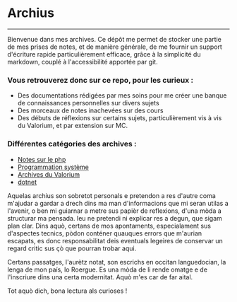 # Archius
---

Bienvenue dans mes archives. 
Ce dépôt me permet de stocker une partie de mes prises de notes, et de manière générale, de me fournir un support d'écriture rapide particulièrement efficace, grâce à la simplicité du markdown, couplé à l'accessibilité apportée par git. 

### Vous retrouverez donc sur ce repo, pour les curieux :
- Des documentations rédigées par mes soins pour me créer une banque de connaissances personnelles sur divers sujets 
- Des morceaux de notes inachevées sur des cours 
- Des débuts de réflexions sur certains sujets, particulièrement vis à vis du Valorium, et par extension sur MC. 


### Différentes catégories des archives : 

- [Notes sur le php](./src/php/intro.md)
- [Programmation système](./src/programmationSysteme/intro.md)
- [Archives du Valorium](./src/mc/valorium/accueil.md)
- [dotnet](./src/dotnet/intro.md)

Aquelas archius son sobretot personals e pretendon a res d'autre coma m'ajudar a gardar a drech dins ma man d'informacions que mi seran utilas a l'avenir, o ben mi guiarnar a metre sus papièr de reflexions, d'una mòda a structurar ma pensada. 
Ieu ne pretendi ni explicar res a degun, que sigam plan clar. 
Dins aquò, certans de mos apontaments, especialament sus d'aspectes tecnics, pòdon conténer quauques errors que m'aurian escapats, es donc responsabilitat deis eventuals legeires de conservar un regard critic sus çò que pourran trobar aqui. 

Certans passatges, l'aurètz notat, son escrichs en occitan languedocian, la lenga de mon país, lo Roergue. Es una mòda de li rende omatge e de l'inscriure dins una certa modernitat. Aquò m'es car de far aital. 

Tot aquò dich, bona lectura als curioses !